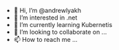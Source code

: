 - 👋 Hi, I’m @andrewlyakh
- 👀 I’m interested in .net
- 🌱 I’m currently learning Kubernetis
- 💞️ I’m looking to collaborate on ...
- 📫 How to reach me ...

<!---
andrewlyakh/andrewlyakh is a ✨ special ✨ repository because its `README.md` (this file) appears on your GitHub profile.
You can click the Preview link to take a look at your changes.
--->
